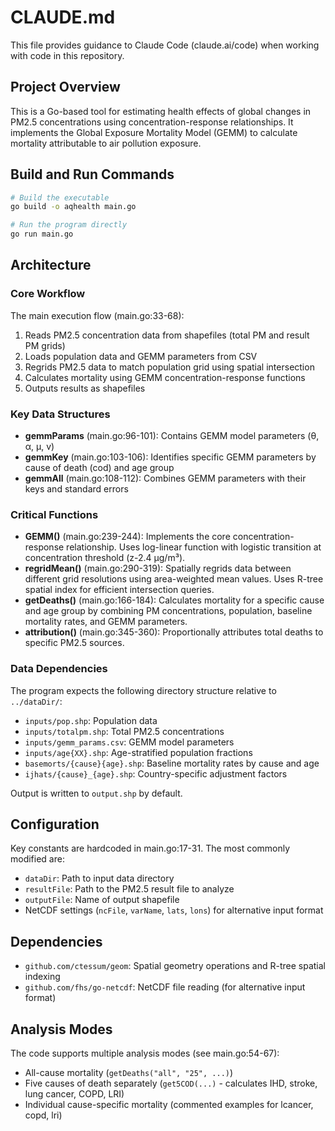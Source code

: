# CLAUDE.md

This file provides guidance to Claude Code (claude.ai/code) when working with code in this repository.

## Project Overview

This is a Go-based tool for estimating health effects of global changes in PM2.5 concentrations using concentration-response relationships. It implements the Global Exposure Mortality Model (GEMM) to calculate mortality attributable to air pollution exposure.

## Build and Run Commands

```bash
# Build the executable
go build -o aqhealth main.go

# Run the program directly
go run main.go
```

## Architecture

### Core Workflow

The main execution flow (main.go:33-68):
1. Reads PM2.5 concentration data from shapefiles (total PM and result PM grids)
2. Loads population data and GEMM parameters from CSV
3. Regrids PM2.5 data to match population grid using spatial intersection
4. Calculates mortality using GEMM concentration-response functions
5. Outputs results as shapefiles

### Key Data Structures

- **gemmParams** (main.go:96-101): Contains GEMM model parameters (θ, α, μ, v)
- **gemmKey** (main.go:103-106): Identifies specific GEMM parameters by cause of death (cod) and age group
- **gemmAll** (main.go:108-112): Combines GEMM parameters with their keys and standard errors

### Critical Functions

- **GEMM()** (main.go:239-244): Implements the core concentration-response relationship. Uses log-linear function with logistic transition at concentration threshold (z-2.4 μg/m³).
- **regridMean()** (main.go:290-319): Spatially regrids data between different grid resolutions using area-weighted mean values. Uses R-tree spatial index for efficient intersection queries.
- **getDeaths()** (main.go:166-184): Calculates mortality for a specific cause and age group by combining PM concentrations, population, baseline mortality rates, and GEMM parameters.
- **attribution()** (main.go:345-360): Proportionally attributes total deaths to specific PM2.5 sources.

### Data Dependencies

The program expects the following directory structure relative to `../dataDir/`:
- `inputs/pop.shp`: Population data
- `inputs/totalpm.shp`: Total PM2.5 concentrations
- `inputs/gemm_params.csv`: GEMM model parameters
- `inputs/age{XX}.shp`: Age-stratified population fractions
- `basemorts/{cause}{age}.shp`: Baseline mortality rates by cause and age
- `ijhats/{cause}_{age}.shp`: Country-specific adjustment factors

Output is written to `output.shp` by default.

## Configuration

Key constants are hardcoded in main.go:17-31. The most commonly modified are:
- `dataDir`: Path to input data directory
- `resultFile`: Path to the PM2.5 result file to analyze
- `outputFile`: Name of output shapefile
- NetCDF settings (`ncFile`, `varName`, `lats`, `lons`) for alternative input format

## Dependencies

- `github.com/ctessum/geom`: Spatial geometry operations and R-tree spatial indexing
- `github.com/fhs/go-netcdf`: NetCDF file reading (for alternative input format)

## Analysis Modes

The code supports multiple analysis modes (see main.go:54-67):
- All-cause mortality (`getDeaths("all", "25", ...)`)
- Five causes of death separately (`get5COD(...)` - calculates IHD, stroke, lung cancer, COPD, LRI)
- Individual cause-specific mortality (commented examples for lcancer, copd, lri)
